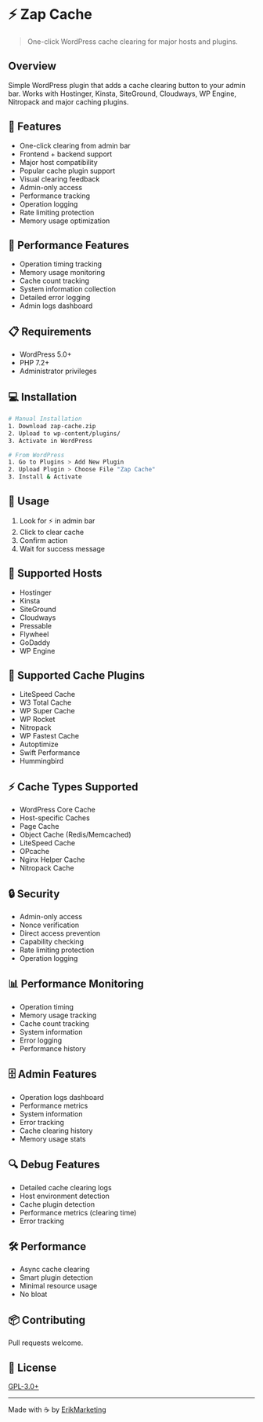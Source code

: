# ⚡ Zap Cache

> One-click WordPress cache clearing for major hosts and plugins.

## Overview

Simple WordPress plugin that adds a cache clearing button to your admin bar. Works with Hostinger, Kinsta, SiteGround, Cloudways, WP Engine, Nitropack and major caching plugins.

## 🚀 Features

* One-click clearing from admin bar
* Frontend + backend support
* Major host compatibility
* Popular cache plugin support
* Visual clearing feedback
* Admin-only access
* Performance tracking
* Operation logging
* Rate limiting protection
* Memory usage optimization

## 💫 Performance Features

* Operation timing tracking
* Memory usage monitoring
* Cache count tracking
* System information collection
* Detailed error logging
* Admin logs dashboard

## 📋 Requirements

* WordPress 5.0+
* PHP 7.2+
* Administrator privileges

## 💻 Installation

```bash
# Manual Installation
1. Download zap-cache.zip
2. Upload to wp-content/plugins/
3. Activate in WordPress

# From WordPress
1. Go to Plugins > Add New Plugin
2. Upload Plugin > Choose File "Zap Cache"
3. Install & Activate
```

## 🔧 Usage

1. Look for ⚡ in admin bar
2. Click to clear cache
3. Confirm action
4. Wait for success message

## 🏢 Supported Hosts

* Hostinger
* Kinsta
* SiteGround
* Cloudways
* Pressable
* Flywheel
* GoDaddy
* WP Engine

## 🔌 Supported Cache Plugins

* LiteSpeed Cache
* W3 Total Cache
* WP Super Cache
* WP Rocket
* Nitropack
* WP Fastest Cache
* Autoptimize
* Swift Performance
* Hummingbird

## ⚡ Cache Types Supported

* WordPress Core Cache
* Host-specific Caches
* Page Cache
* Object Cache (Redis/Memcached)
* LiteSpeed Cache
* OPcache
* Nginx Helper Cache
* Nitropack Cache

## 🔒 Security

* Admin-only access
* Nonce verification
* Direct access prevention
* Capability checking
* Rate limiting protection
* Operation logging

## 📊 Performance Monitoring

* Operation timing
* Memory usage tracking
* Cache count tracking
* System information
* Error logging
* Performance history

## 🗄️ Admin Features

* Operation logs dashboard
* Performance metrics
* System information
* Error tracking
* Cache clearing history
* Memory usage stats

## 🔍 Debug Features
* Detailed cache clearing logs
* Host environment detection
* Cache plugin detection
* Performance metrics (clearing time)
* Error tracking

## 🛠️ Performance

* Async cache clearing
* Smart plugin detection
* Minimal resource usage
* No bloat

## 📦 Contributing

Pull requests welcome.

## 📝 License

[GPL-3.0+](http://www.gnu.org/licenses/gpl-3.0.txt)

---
Made with ☕ by [ErikMarketing](https://erik.marketing)


